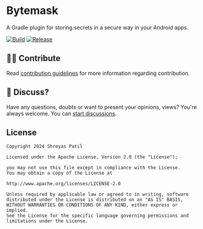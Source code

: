 # Bytemask

A Gradle plugin for storing secrets in a secure way in your Android apps.

[![Build](https://github.com/PatilShreyas/Bytemask/actions/workflows/build.yml/badge.svg)](https://github.com/PatilShreyas/Bytemask/actions/workflows/build.yml)
[![Release](https://github.com/PatilShreyas/Bytemask/actions/workflows/release.yml/badge.svg)](https://github.com/PatilShreyas/Bytemask/actions/workflows/release.yml)

## 🙋‍♂️ Contribute

Read [contribution guidelines](CONTRIBUTING.md) for more information regarding contribution.

## 💬 Discuss?

Have any questions, doubts or want to present your opinions, views? You're always welcome. You
can [start discussions](https://github.com/PatilShreyas/compose-report-to-html/discussions).

## License

```
Copyright 2024 Shreyas Patil

Licensed under the Apache License, Version 2.0 (the "License");

you may not use this file except in compliance with the License.
You may obtain a copy of the License at

http://www.apache.org/licenses/LICENSE-2.0

Unless required by applicable law or agreed to in writing, software
distributed under the License is distributed on an "AS IS" BASIS,
WITHOUT WARRANTIES OR CONDITIONS OF ANY KIND, either express or implied.
See the License for the specific language governing permissions and
limitations under the License.
```

